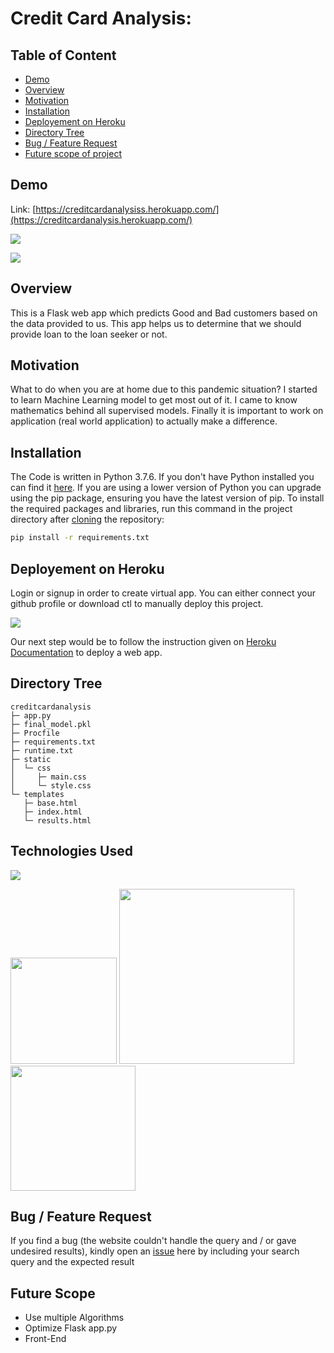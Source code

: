 # Credit Card Analysis: 

## Table of Content
  * [Demo](#demo)
  * [Overview](#overview)
  * [Motivation](#motivation)
  * [Installation](#installation)
  * [Deployement on Heroku](#deployement-on-heroku)
  * [Directory Tree](#directory-tree)
  * [Bug / Feature Request](#bug---feature-request)
  * [Future scope of project](#future-scope)


## Demo
Link: [https://creditcardanalysiss.herokuapp.com/](https://creditcardanalysis.herokuapp.com/)

[![](https://i.imgur.com/6VTovWN.png)](ttps://creditcardanalysis.herokuapp.com/)

[![](https://i.imgur.com/9lZutjd.png)](ttps://creditcardanalysis.herokuapp.com/)

## Overview
This is a Flask web app which predicts Good and Bad customers based on the data provided to us.
This app helps us to determine that we should provide loan to the loan seeker or not.


## Motivation
What to do when you are at home due to this pandemic situation? I started to learn Machine Learning model to get most out of it. I came to know mathematics behind all supervised models. Finally it is important to work on application (real world application) to actually make a difference.

## Installation
The Code is written in Python 3.7.6. If you don't have Python installed you can find it [here](https://www.python.org/downloads/). If you are using a lower version of Python you can upgrade using the pip package, ensuring you have the latest version of pip. To install the required packages and libraries, run this command in the project directory after [cloning](https://www.howtogeek.com/451360/how-to-clone-a-github-repository/) the repository:
```bash
pip install -r requirements.txt
```

## Deployement on Heroku
Login or signup in order to create virtual app. You can either connect your github profile or download ctl to manually deploy this project.

[![](https://i.imgur.com/Sl5LUpj.png)](https://heroku.com)

Our next step would be to follow the instruction given on [Heroku Documentation](https://devcenter.heroku.com/articles/getting-started-with-python) to deploy a web app.

## Directory Tree 

```
creditcardanalysis
├─ app.py
├─ final_model.pkl
├─ Procfile
├─ requirements.txt
├─ runtime.txt
├─ static
│  └─ css
│     ├─ main.css
│     └─ style.css
└─ templates
   ├─ base.html
   ├─ index.html
   └─ results.html

```

## Technologies Used

![](https://forthebadge.com/images/badges/made-with-python.svg)

[<img target="_blank" src="https://flask.palletsprojects.com/en/1.1.x/_images/flask-logo.png" width=170>](https://flask.palletsprojects.com/en/1.1.x/) [<img target="_blank" src="https://number1.co.za/wp-content/uploads/2017/10/gunicorn_logo-300x85.png" width=280>](https://gunicorn.org) [<img target="_blank" src="https://scikit-learn.org/stable/_static/scikit-learn-logo-small.png" width=200>](https://scikit-learn.org/stable/) 


## Bug / Feature Request

If you find a bug (the website couldn't handle the query and / or gave undesired results), kindly open an [issue](https://github.com/jargans/creditcardanalysis/issues) here by including your search query and the expected result

## Future Scope

* Use multiple Algorithms
* Optimize Flask app.py
* Front-End 
